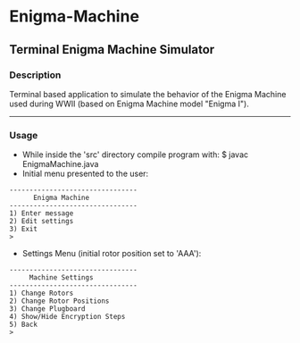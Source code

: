 # Enigma-Machine
Terminal Enigma Machine Simulator
---------------
### Description
   Terminal based application to simulate the behavior of the Enigma Machine used during WWII (based on Enigma Machine model "Enigma I").

---------------

### Usage
  
   - While inside the 'src' directory compile program with: $ javac EnigmaMachine.java
   - Initial menu presented to the user:
   ```
--------------------------------
         Enigma Machine
--------------------------------
1) Enter message
2) Edit settings
3) Exit
> 
```
   - Settings Menu (initial rotor position set to 'AAA'):
   ```
--------------------------------
        Machine Settings
--------------------------------
1) Change Rotors
2) Change Rotor Positions
3) Change Plugboard
4) Show/Hide Encryption Steps
5) Back
> 
```

